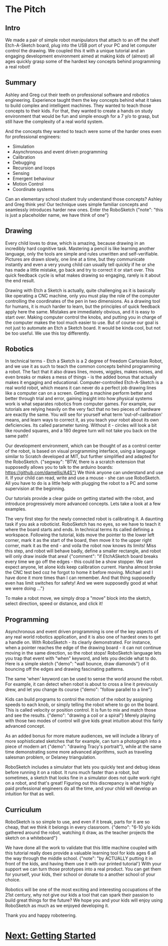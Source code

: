 # The Pitch

## Intro

We made a pair of simple robot manipulators that attach to an off the shelf Etch-A-Sketch board, plug into the USB port of your PC and let computer control the drawing. We coupled this it with a unique tutorial and an engaging development environment aimed at making kids of (almost) all ages quickly grasp some of the hardest key concepts behind programming a real robot!

## Summary

Ashley and Greg cut their teeth on professional software and robotics engineering. Experience taught them the key concepts behind what it takes to build complex and intelligent machines. They wanted to teach those concepts to their kids. For that, they wanted to create a hands on study environment that would be fun and simple enough for a 7 y/o to grasp, but still have the complexity of a real world system. 

And the concepts they wanted to teach were some of the harder ones even for professional engineers:

* Simulation
* Asynchronous and event driven programming
* Calibration
* Debugging
* Recursion and loops  
* Sensing
* Emergent behaviour
* Motion Control   
* Coordinate systems

Can an elementary school student truly understand those concepts? Ashley and Greg think yes! Our technique uses simple familiar concepts  and seamlessly introduces harder new ones. Enter the RoboSketch {"note": "this is just a placeholder name, we have think of one"}

## Drawing

Every child loves to draw, which is amazing, because drawing in an incredibly hard cognitive task. Mastering a pencil is like learning another language, only the tools are simple and rules unwritten and self-verifiable. Pictures are drawn slowly, one line at a time, but they communicate instantly and even a very young child can usually tell quickly if he or she has made a little mistake, go back and try to correct it or start over. This quick feedback cycle is what makes drawing so engaging, rarely is it about the end result.

Drawing with Etch a Sketch is actually, quite challenging as it is basically like operating a CNC machine, only you must play the role of the computer controlling the coordinates of the pen in two dimensions. As a drawing tool for humans, it is much harder to learn, but the principles of quick feedback apply here the same. Mistakes are immediately obvious, and it is easy to start over. Making computer control the knobs, and putting you in charge of the computer makes the tool much easier to use. But of course our goal is not just to automate an Etch a Sketch board. It would be kinda cool, but not be too useful. We use this toy differently.

## Robotics

In technical terms - Etch a Sketch is a 2 degree of freedom Cartesian Robot, and we use it as such to teach the common concepts behind programming a robot. The fact that it also draws lines, moves, wiggles, makes noises, and even breaks or makes a mess of things - is the added bonus that actually makes it engaging and educational. Computer-controlled Etch-A-Sketch is a real world robot, which means it can never do a perfect job drawing lines like a computer can on a screen. Getting a machine perform better and better through trial and error, gaining insight into how physical systems work is what separates robotics from computer games. For example, our tutorials are relying heavily on the very fact that no two pieces of hardware are exactly the same. You will see for yourself what term 'out-of-calibration' means, and learn ways to correct it, as you teach your robot about its own deficiencies. Its called parameter tuning. Without it - circles will look a bit like  rounded squares, and a 180 degree turn will not take you back on the same path!

Our development environment, which can be thought of as a control center of the robot, is based on visual programming interface, using a language similar to Scratch developed at MIT, but further simplified and adapted for the RoboSketch. {"segway": "BTW, there is a scratch extension that supposedly allows you to talk to the arduino boards: https://github.com/damellis/A4S"} We think anyone can understand and use it. If your child can read, write and use a mouse - she can use RoboSketch. All you have to do is a little help with plugging the robot to a PC and some supervision at the beginning.

Our tutorials provide a clear guide on getting started with the robot, and introduce progressively more advanced concepts. Lets take a look at a few examples. 

The very first step for the newly connected robot is calibrating it. A daunting task if you ask a roboticist. RoboSketch has no eyes, so we have to teach it where the board starts and ends. In technical terms its called defining a workspace. Following the tutorial, kids move the pointer to the lower left corner, mark it as the start of the board, then move it to the upper right corner, mark it as the end - and voila the robot now knows its limits! Miss this step, and robot will behave badly, define a smaller rectangle, and robot will only draw inside that area! {"comment": "if EtchASketch board breaks every time we go off the edges - this could be a show stopper. We cant expect anyone, let alone kids keep calibration current. Harsha almost broke the CNC test bed coz he forgot to home it before moving. Michael and I have done it more times than I can remember. And that thing supposedly even has limit switches for safety! And we were supposedly good at what we were doing ..."} 

To make a robot move, we simply drop a "move" block into the sketch, select direction, speed or distance, and click it!

## Programming

Asynchronous and event driven programming is one of the key aspects of any real world robotics application, and it is also one of hardest ones to get a handle on. With RoboSketch - its clearly demonstrated. For instance, when a pointer reaches the edge of the drawing board - it can not continue moving in the same direction, so the robot stops! RoboSketch language lets you trap that event with "when" keyword, and lets you decide what to do. Here is a simple sketch {"demo": "wall bounce, draw diamonds"} of it bouncing off the edges and drawing fascinating patterns.

The same 'when' keyword can be used to sense the world around the robot. For example, it can detect when robot is about to cross a line it previously drew, and let you change its course {"demo": "follow parallel to a line"}

Kids can build programs to control the motion of the robot by assigning speeds to each knob, or simply telling the robot where to go on the board. This is called velocity or position control.  It is fun to mix and match those and see the results. {"demo": "drawing a coil or a spiral"} Merely playing with those two modes of control will give kids great intuition about this fairly advanced concept.

As an added bonus for more mature audiences, we will include a library of more sophisticated sketches that for example, can turn a photograph into a piece of modern art {"demo": "drawing Tracy's portrait"}, while at the same time demonstrating some more advanced algorithms, such as traveling salesman problem, or Delaney triangulation.

RoboSketch includes a simulator that lets you quickly test and debug ideas before running it on a robot. It runs much faster than a robot, but sometimes, a sketch that looks fine in a simulator does not quite work right on a robot, and that's great! Figuring out this discrepancy is what highly paid professional engineers do all the time, and your child will develop an intuition for that as well.

## Curriculum

RoboSketch is so simple to use, and even if it break, parts for it are so cheap, that we think it belongs in every classroom. {"demo": "6-10 y/o kids gathered around the robot, watching it draw, as the teacher projects the sketch on a whiteboard"}

We have done all the work to validate that this little machine coupled with this tutorial really does provide a valuable learning tool for kids ages 6 all the way through the middle school. {"note": "by ACTUALLY putting it in front of the kids, and having them use it with our printed tutorial'} With your support we can turn those prototypes into a real product. You can get them for yourself, your kids, their school or donate to a another school of your choice. 

Robotics will be one of the most exciting and interesting occupations of the 21st century, why not give our kids a tool that can spark their passion to build great things for the future? We hope you and your kids will enjoy using RoboSketch as much as we enjoyed developing it.

Thank you and happy roboteering.

# [Next: Getting Started](getting_started.md)
